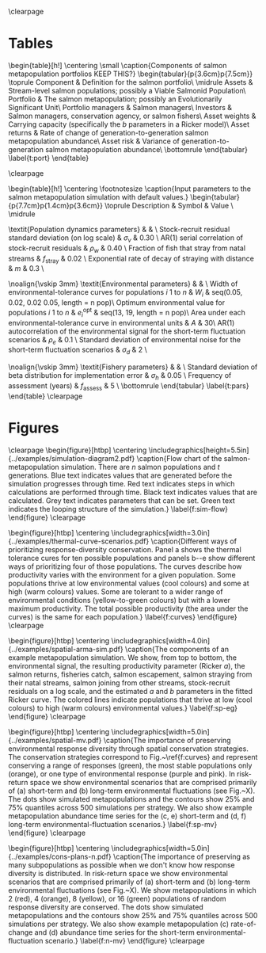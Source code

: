 \clearpage

# Tables #

\begin{table}[h!]
\centering
\small
\caption{Components of salmon metapopulation portfolios KEEP THIS?}
\begin{tabular}{p{3.6cm}p{7.5cm}}
\toprule
Component          & Definition for the salmon portfolio\\
\midrule
Assets             & Stream-level salmon populations; possibly a Viable Salmonid Population\\
Portfolio          & The salmon metapopulation; possibly an Evolutionarily Significant Unit\\
Portfolio managers & Salmon managers\\
Investors          & Salmon managers, conservation agency, or salmon fishers\\
Asset weights      & Carrying capacity (specifically the $b$ parameters in a Ricker model)\\
Asset returns      & Rate of change of generation-to-generation salmon metapopulation abundance\\
Asset risk         & Variance of generation-to-generation salmon metapopulation abundance\\
\bottomrule
\end{tabular}
\label{t:port}
\end{table}

\clearpage

\begin{table}[h!]
\centering
\footnotesize
\caption{Input parameters to the salmon metapopulation simulation with default values.}
\begin{tabular}{p{7.7cm}p{1.4cm}p{3.6cm}}
\toprule
Description                                                                                & Symbol                & Value \\
\midrule

\textit{Population dynamics parameters}                                                             &                       & \\
Stock-recruit residual standard deviation (on log scale)                                   & $\sigma_v$            & 0.30  \\
AR(1) serial correlation of stock-recruit residuals                                        & $\rho_w$              & 0.40  \\
Fraction of fish that stray from natal streams                                             & $f_{\mathrm{stray}}$  & 0.02  \\
Exponential rate of decay of straying with distance                                        & $m$                   & 0.3  \\

\noalign{\vskip 3mm} 
\textit{Environmental parameters}                                                                   &                       & \\
Width of environmental-tolerance curves for populations $i$ 1 to $n$                       & $W_i$                 & seq(0.05, 0.02, 0.02 0.05, length = n pop)\\
Optimum environmental value for populations $i$ 1 to $n$                                   & $e_i^{\mathrm{opt}}$  & seq(13, 19, length = n pop)\\
Area under each environmental-tolerance curve in environmental units                       & $A$                   & 30\\
AR(1) autocorrelation of the environmental signal for the short-term fluctuation scenarios & $\rho_e$              & 0.1 \\
Standard deviation of environmental noise for the short-term fluctuation scenarios         & $\sigma_d$            & 2 \\

\noalign{\vskip 3mm} 
\textit{Fishery parameters}                                                                         &                       & \\
Standard deviation of beta distribution for implementation error                           & $\sigma_{h}$          & 0.05  \\
Frequency of assessment (years)                                                            & $f_{\mathrm{assess}}$ & 5  \\
\bottomrule
\end{tabular}
\label{t:pars}
\end{table}
\clearpage

# Figures #

<!--1. Flow chart of Monte Carlo procedure-->
<!--2. Climate scenarios-->
<!--3. Climate-productivity curves (response-diversity scenarios)-->
<!--4. Time series components of an example simulation-->
<!--5. Effect on returns of ramping up or down each main parameter-->
<!--6. Efficient frontier given various climate scenarios-->
<!--7. Rules of thumb (in the spirit of VSP guidelines) in risk-reward space-->
<!--8. Potentially a plot that shows how some summary metric of the efficient 
       frontier or rules of thumb for high and low scenarios of important 
       simulation parameters-->

\clearpage
\begin{figure}[htbp]
\centering
\includegraphics[height=5.5in]{../examples/simulation-diagram2.pdf}
\caption{Flow chart of the salmon-metapopulation simulation. There are $n$ salmon populations and $t$ generations. Blue text indicates values that are generated before the simulation progresses through time. Red text indicates steps in which calculations are performed through time. Black text indicates values that are calculated. Grey text indicates parameters that can be set. Green text indicates the looping structure of the simulation.}
\label{f:sim-flow}
\end{figure}
\clearpage

\begin{figure}[htbp]
\centering
\includegraphics[width=3.0in]{../examples/thermal-curve-scenarios.pdf}
\caption{Different ways of prioritizing response-diversity conservation. Panel a shows the thermal tolerance cures for ten possible populations and panels b--e show different ways of prioritizing four of those populations. The curves describe how productivity varies with the environment for a given population. Some populations thrive at low environmental values (cool colours) and some at high (warm colours) values. Some are tolerant to a wider range of environmental conditions (yellow-to-green colours) but with a lower maximum productivity. The total possible productivity (the area under the curves) is the same for each population.}
\label{f:curves}
\end{figure}
\clearpage

\begin{figure}[htbp]
\centering
\includegraphics[width=4.0in]{../examples/spatial-arma-sim.pdf}
\caption{The components of an example metapopulation simulation.  We show, from top to bottom, the environmental signal, the resulting productivity parameter (Ricker $a$), the salmon returns, fisheries catch, salmon escapement, salmon straying from their natal streams, salmon joining from other streams, stock-recruit residuals on a log scale, and the estimated $a$ and $b$ parameters in the fitted Ricker curve. The colored lines indicate populations that thrive at low (cool colours) to high (warm colours) environmental values.}
\label{f:sp-eg}
\end{figure}
\clearpage

\begin{figure}[htbp]
\centering
\includegraphics[width=5.0in]{../examples/spatial-mv.pdf}
\caption{The importance of preserving environmental response diversity through spatial conservation strategies. The conservation strategies correspond to Fig.~\ref{f:curves} and represent conserving a range of responses (green), the most stable populations only (orange), or one type of environmental response (purple and pink).  In risk-return space we show environmental scenarios that are comprised primarily of (a) short-term and (b) long-term environmental fluctuations (see Fig.~X). The dots show simulated metapopulations and the contours show 25\% and 75\% quantiles across 500 simulations per strategy. We also show example metapopulation abundance time series for the (c, e) short-term and (d, f) long-term  environmental-fluctuation scenarios.}
\label{f:sp-mv}
\end{figure}
\clearpage

\begin{figure}[htbp]
\centering
\includegraphics[width=5.0in]{../examples/cons-plans-n.pdf}
\caption{The importance of preserving as many subpopulations as possible when we don't know how response diversity is distributed. In risk-return space we show environmental scenarios that are comprised primarily of (a) short-term and (b) long-term environmental fluctuations (see Fig.~X). We show metapopulations in which 2 (red), 4 (orange), 8 (yellow), or 16 (green) populations of random response diversity are conserved. The dots show simulated metapopulations and the contours show 25\% and 75\% quantiles across 500 simulations per strategy. We also show example metapopulation (c) rate-of-change and (d) abundance time series for the short-term environmental-fluctuation scenario.}
\label{f:n-mv}
\end{figure}
\clearpage

<!--\begin{figure}[htbp]-->
<!--\centering-->
<!--\includegraphics[width=5.0in]{../examples/quasi-extinct.pdf}-->
<!--\caption{First draft of a quasi-extinction figure I THINK THIS WILL BE -->
<!--SCRAPPED OR CHANGED. The y-axis shows the cumulative proportion of -->
<!--subpopulations that have had abundance dip below a threshold of 20\% -->
<!--of unfished equilibrium abundance. We could show a (binomial) -->
<!--measure of uncertainty around these if we want to. Some interesting points: the -->
<!--cumulative proportion of ``quasi-extinction'' is higher for both ``one half'' -->
<!--scenarios. If it's set up correctly, then this means that there's a benefit to -->
<!--the subpopulations to investing in a more ``optimal'' portfolio. The }-->
<!--\label{f:ext}-->
<!--\end{figure}-->

